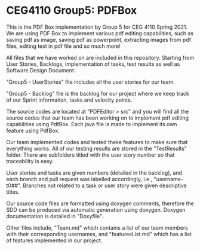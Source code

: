 # CEG4110 Group5: PDFBox
This is the PDF Box implementation by Group 5 for CEG 4110 Spring 2021. We are using PDF Box to implement various pdf editing capabilities, such as saving pdf as image, saving pdf as powerpoint, extracting images from pdf files, editing text in pdf file and so much more!

All files that we have worked on are included in this repository. Starting from User Stories, Backlogs, implementation of tasks, test results as well as Software Design Document.

"Group5 - UserStories" file includes all the user stories for our team.

"Group5 - Backlog" file is the backlog for our project where we keep track of our Sprint information, tasks and velocity points.

The source codes are located at "PDFEditor > src" and you will find all the source codes that our team has been working on to implement pdf editing capabilities using PdfBox. Each java file is made to implement its own feature using PdfBox. 

Our team implemented codes and tested these features to make sure that everything works. All of our testing results are stored in the "TestResults" folder. There are subfolders titled with the user story number so that traceability is easy.

User stories and tasks are given numbers (detailed in the backlog), and each branch and pull request was labelled accordingly, i.e., "username-t0##". Branches not related to a task or user story were given descriptive titles.

Our source code files are formatted using doxygen comments, therefore the SDD can be produced via automatic generation using doxygen. Doxygen documentation is detailed in "Doxyfile".

Other files include, "Team.md" which contains a list of our team members with their corresponding usernames, and "featuresList.md" which has a list of features implemented in our project.
